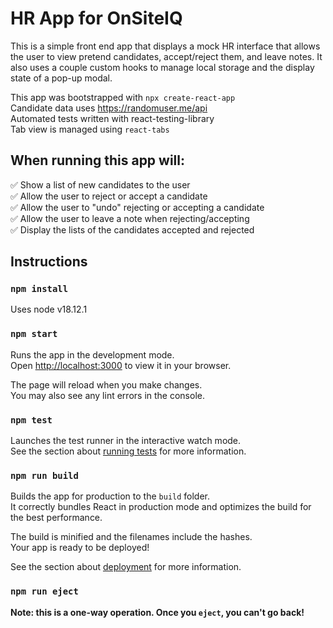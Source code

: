 # HR App for OnSiteIQ

This is a simple front end app that displays a mock HR interface that allows the user to view pretend candidates, accept/reject them, and leave notes. It also uses a couple custom hooks to manage local storage and the display state of a pop-up modal. 

This app was bootstrapped with `npx create-react-app` \
Candidate data uses https://randomuser.me/api \
Automated tests written with react-testing-library \
Tab view is managed using `react-tabs`

## When running this app will:

✅ Show a list of new candidates to the user \
✅ Allow the user to reject or accept a candidate \
✅ Allow the user to "undo" rejecting or accepting a candidate \
✅ Allow the user to leave a note when rejecting/accepting \
✅ Display the lists of the candidates accepted and rejected 


## Instructions

### `npm install`
Uses node v18.12.1

### `npm start`

Runs the app in the development mode.\
Open [http://localhost:3000](http://localhost:3000) to view it in your browser.

The page will reload when you make changes.\
You may also see any lint errors in the console.

### `npm test`

Launches the test runner in the interactive watch mode.\
See the section about [running tests](https://facebook.github.io/create-react-app/docs/running-tests) for more information.

### `npm run build`

Builds the app for production to the `build` folder.\
It correctly bundles React in production mode and optimizes the build for the best performance.

The build is minified and the filenames include the hashes.\
Your app is ready to be deployed!

See the section about [deployment](https://facebook.github.io/create-react-app/docs/deployment) for more information.


### `npm run eject`

**Note: this is a one-way operation. Once you `eject`, you can't go back!**